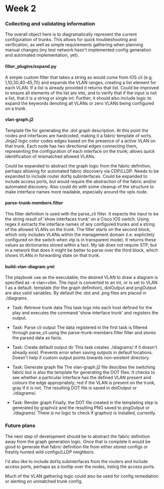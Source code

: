 # Week 2

### Collecting and validating information

The overall object here is to diagramatically represent the current configuration of trunks. This allows for quick troubleshooting and verification, as well as simple requirements gathering when planning manual changes (my test network hasn't implemented config generation and automated implementation, yet).

#### filter_plugins/expand.py
A simple custom filter that takes a string as would come from IOS cli (e.g. 1,10,30,40-45,70) and expands the VLAN ranges, creating a list element for each VLAN. If a list is already provided it returns that list. Could be improved to ensure all elements of the list are ints, and to verify that if the input is not a list, that it is a string or single int. Further, it should also include logic to expand the keywords denoting all VLANs or zero VLANs being configured on a trunk.

#### vlan-graph.j2
Template file for generating the .dot graph description. At this point the nodes and interfaces are hardcoded, making it a fabric template of sorts. Jinja2 logic color codes edges based on the presence of a active VLAN on that trunk. Each node has two directional edges connecting them, representing the configuration of each interface on the trunk; allows quick identification of mismatched allowed VLANs.

Could be expanded to abstract the graph logic from the fabric definition, perhaps allowing for automated fabric discovery via CDP/LLDP. Needs to be expanded to include router dot1q subinterfaces. Could be expanded to include access ports, but would require the abstraction of the fabric and/or automated discovery. Also could do with some cleanup of the structure to make interface names more readable, especially around the vpls node.

#### parse-trunk-members.filter
This filter definition is used with the parse_cli filter. It expects the input to be the string result of 'show interfaces trunk' on a Cisco IOS switch. Using regex it extracts the interface names of any configured trunks and a string of the allowed VLANs on the trunk. The filter starts on the second block, which only includes VLANs within the management domain (i.e. explicitely configured on the switch when vtp is in transparent mode). It returns these values as dictionaries stored within a fact. My lab does not require STP, but in a network that does it might be better to parse over the third block, which shows VLANs in forwarding state on that trunk.

#### build-vlan-diagram.yml
The playbook use as the executable; the desired VLAN to draw a diagram is specified as -e vlan=*vlan*. The input is converted to an int, or is set to VLAN 1 as a default. template (for the graph definition), dotOutput and pngOutput are also valid variables. By default the .dot and .png files are placed in ./diagrams.

- Task: Retrieve trunk data
   This task logs into each host defined for the play and executes the command 'show interface trunk' and registers the output.

- Task: Parse cli output
   The data registered in the first task is filtered through parse_cli using the parse-trunk-members.filter filter and stores the parsed data as facts.

- Task: Create default output dir
   This task creates ./diagrams/ if it doesn't already exist. Prevents error when saving outputs in default locations. Doesn't help if custom output points towards non-existent directory.

- Task: Generate graph file
   The vlan-graph.j2 file descibes the switching fabric but is also the template for generating the DOT files. It checks to see whether a particular interface has the defined VLAN present and colours the edge appropriately; red if the VLAN is present on the trunk, gray if it is not. The resulting DOT file is saved in dotOutput or ./diagrams/.
   
- Task: Render graph
   Finally, the DOT file created in the templating step is generated by graphviz and the resulting PNG saved to pngOutput or ./diagrams/. There is no logic to check if graphviz is installed, currently.
   
### Future plans
The next step of development should be to abstract the fabric definition away from the graph generation logic. Once that is complete it would be good to generate that fabric definition file from either stored configs or freshly hunted wild configs/LLDP neighbors.

I'd also like to include dot1q subinterfaces from the routers and include access ports, perhaps as a tooltip over the nodes, listing the access ports.

Much of the VLAN gathering logic could also be used for config remediation or alerting on unmatched trunk config.
